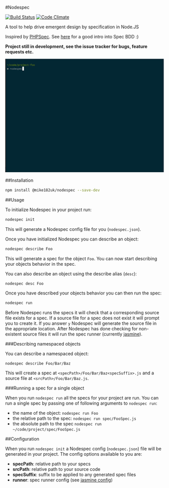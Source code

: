 #Nodespec

[![Build Status](https://img.shields.io/travis/mike182uk/nodespec.svg?style=flat-square)](http://travis-ci.org/mike182uk/nodespec)
[![Code Climate](https://img.shields.io/codeclimate/github/mike182uk/nodespec.svg?style=flat-square)](https://codeclimate.com/github/mike182uk/nodespec)

A tool to help drive emergent design by specification in Node.JS

Inspired by [PHPSpec](http://www.phpspec.net/). See [here](http://www.phpspec.net/en/latest/manual/introduction.html) for a good intro into Spec BDD :)

**Project still in development, see the issue tracker for bugs, feature requests etc.**

![](example.gif)

##Installation

```bash
npm install @mike182uk/nodespec --save-dev 
```

##Usage

To initialize Nodespec in your project run:

```bash
nodespec init
```

This will generate a Nodespec config file for you (`nodespec.json`).

Once you have initialized Nodespec you can describe an object:

```bash
nodespec describe Foo
```

This will generate a spec for the object `Foo`. You can now start describing your objects behavior in the spec.

You can also describe an object using the describe alias (`desc`):

```
nodespec desc Foo
```

Once you have described your objects behavior you can then run the spec:

```bash
nodespec run
```

Before Nodespec runs the specs it will check that a corresponding source file exists for a spec. If a source file for a spec does not exist it will prompt you to create it. If you answer `y` Nodespec will generate the source file in the appropriate location. After Nodespec has done checking for non-existent source files it will run the spec runner (currently [jasmine](https://jasmine.github.io)).

###Describing namespaced objects

You can describe a namespaced object:

```
nodespec describe Foo/Bar/Baz
```

This will create a spec at `<specPath>/Foo/Bar/Baz<specSuffix>.js` and a source file at `<srcPath>/Foo/Bar/Baz.js`.

###Running a spec for a single object

When you run `nodespec run` all the specs for your project are run. You can run a single spec by passing one of following arguments to `nodespec run`:
- the name of the object: `nodespec run Foo`
- the relative path to the spec: `nodespec run spec/FooSpec.js`
- the absolute path to the spec `nodespec run ~/code/project/spec/FooSpec.js`

##Configuration

When you run `nodespec init` a Nodespec config (`nodespec.json`) file will be generated in your project. The config options available to you are:

- **specPath**: relative path to your specs
- **srcPath**: relative path to your source code
- **specSuffix**: suffix to be applied to any generated spec files
- **runner**: spec runner config (see [jasmine config](https://jasmine.github.io/2.3/node.html#section-9))

